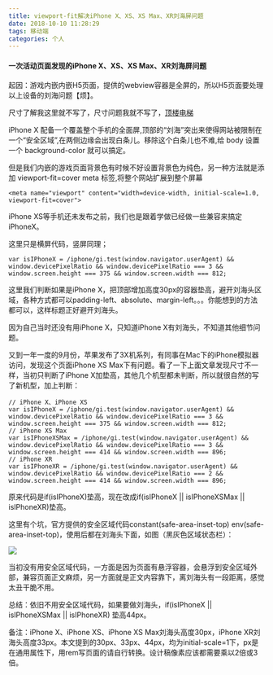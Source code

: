 ```yaml
---
title: viewport-fit解决iPhone X、XS、XS Max、XR刘海屏问题
date: 2018-10-10 11:28:29
tags: 移动端
categories: 个人
---
```


#### 一次活动页面发现的iPhone X、XS、XS Max、XR刘海屏问题

起因：游戏内嵌内嵌H5页面，提供的webview容器是全屏的，所以H5页面要处理以上设备的刘海问题【烦】。

尺寸了解我这里就不写了，尺寸问题我就不写了，[顶楼电梯](https://blog.csdn.net/qq_33608748/article/details/82769570)

iPhone X 配备一个覆盖整个手机的全面屏,顶部的“刘海”突出来使得网站被限制在一个“安全区域”,在两侧边缘会出现白条儿。移除这个白条儿也不难,给 body 设置一个 background-color 就可以搞定。

但是我们内嵌的游戏页面背景色有时候不好设置背景色为纯色，另一种方法就是添加 viewport-fit=cover meta 标签,将整个网站扩展到整个屏幕

```
<meta name="viewport" content="width=device-width, initial-scale=1.0, viewport-fit=cover">
```

iPhone XS等手机还未发布之前，我们也是跟着学做已经做一些兼容来搞定iPhoneX。

这里只是横屏代码，竖屏同理；

```
var isIPhoneX = /iphone/gi.test(window.navigator.userAgent) && window.devicePixelRatio && window.devicePixelRatio === 3 && window.screen.height === 375 && window.screen.width === 812;
```

这里我们判断如果是iPhone X，把顶部增加高度30px的容器垫高，避开刘海头区域，各种方式都可以padding-left、absolute、margin-left。。。你能想到的方法都可以，这样标题正好避开刘海头。

因为自己当时还没有用iPhone X，只知道iPhone X有刘海头，不知道其他细节问题。

又到一年一度的9月份，苹果发布了3X机系列，有同事在Mac下的iPhone模拟器访问，发现这个页面iPhone XS Max下有问题。看了一下上面文章发现尺寸不一样，当初只判断了iPhone X加垫高，其他几个机型都未判断，所以就很自然的写了新机型，加上判断：

```
// iPhone X、iPhone XS
var isIPhoneX = /iphone/gi.test(window.navigator.userAgent) && window.devicePixelRatio && window.devicePixelRatio === 3 && window.screen.height === 375 && window.screen.width === 812;
// iPhone XS Max
var isIPhoneXSMax = /iphone/gi.test(window.navigator.userAgent) && window.devicePixelRatio && window.devicePixelRatio === 3 && window.screen.height === 414 && window.screen.width === 896;
// iPhone XR
var isIPhoneXR = /iphone/gi.test(window.navigator.userAgent) && window.devicePixelRatio && window.devicePixelRatio === 2 && window.screen.height === 414 && window.screen.width === 896;
```

原来代码是if(isIPhoneX)垫高，现在改成if(isIPhoneX || isIPhoneXSMax || isIPhoneXR)垫高。

这里有个坑，官方提供的安全区域代码constant(safe-area-inset-top) env(safe-area-inset-top)，使用后都在刘海头下面，如图（黑灰色区域状态栏）：

![](http://ons.me/wp-content/uploads/2018/10/4.jpg)

当初没有用安全区域代码，一方面是因为页面有悬浮容器，会悬浮到安全区域外部，兼容页面正文麻烦，另一方面就是正文内容靠下，离刘海头有一段距离，感觉太丑干脆不用。

总结：依旧不用安全区域代码，如果要做刘海头，if(isIPhoneX || isIPhoneXSMax || isIPhoneXR) 垫高44px。

备注：iPhone X、iPhone XS、iPhone XS Max刘海头高度30px，iPhone XR刘海头高度33px。本文提到的30px、33px、44px，均为initial-scale=1下，px是在通用属性下，用rem写页面的请自行转换。设计稿像素应该都需要乘以2倍或3倍。